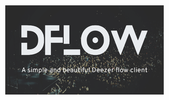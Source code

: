 <h1 align="center">
<img src="res/dflow-cover.png" alt="Dflow, a simple and beautiful Deezer flow client">
</h1>

